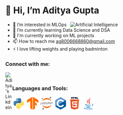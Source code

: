 <h1 align="centre">👋 Hi, I’m Aditya Gupta</h1>

<img align="right" alt="Artificial Intelligence" src="https://media.giphy.com/media/nWYhuWzGRVEhKC044Z/giphy.gif" width="300"/> 

- 👀 I’m interested in MLOps
- 🌱 I’m currently learning Data Science and DSA
- 🔭 I'm currently working on ML projects
- 📫 How to reach me ag8006668860@gmail.com
- ⚡ I love lifting weights and playing badminton 
### Connect with me:
<a href="https://www.linkedin.com/in/aditya-gupta-707113165/">
  <img align="left" alt="Aditya's Linkdein" width="22px" src="https://cdn.jsdelivr.net/npm/simple-icons@v3/icons/linkedin.svg" />
</a>
</br>

### Languages and Tools:
<div>
  <img src="https://github.com/devicons/devicon/blob/1119b9f84c0290e0f0b38982099a2bd027a48bf1/icons/python/python-original.svg" title="Python" alt="Python" width=40 height=40/>
  <img src="https://github.com/devicons/devicon/blob/1119b9f84c0290e0f0b38982099a2bd027a48bf1/icons/tensorflow/tensorflow-original.svg" title="TensorFlow" alt="TensorFlow" width=40 height=40/>
  <img src="https://github.com/devicons/devicon/blob/1119b9f84c0290e0f0b38982099a2bd027a48bf1/icons/jupyter/jupyter-original-wordmark.svg" title="JupyterNB" alt="JupyterNB" width=40 height=40/>
  <img src="https://github.com/devicons/devicon/blob/1119b9f84c0290e0f0b38982099a2bd027a48bf1/icons/c/c-original.svg" title="C" alt="C" width=40 height=40/>
  <img src="https://github.com/devicons/devicon/blob/1119b9f84c0290e0f0b38982099a2bd027a48bf1/icons/html5/html5-original-wordmark.svg" title="HTML" alt="HTML" width=40 height=40/>
  <img src="https://github.com/devicons/devicon/blob/1119b9f84c0290e0f0b38982099a2bd027a48bf1/icons/java/java-original.svg" title="Java" alt="Java" width=40 height=40/>

</div>
<!---
A-A-D-I-C-O-D-E/A-A-D-I-C-O-D-E is a ✨ special ✨ repository because its `README.md` (this file) appears on your GitHub profile.
You can click the Preview link to take a look at your changes.
--->

